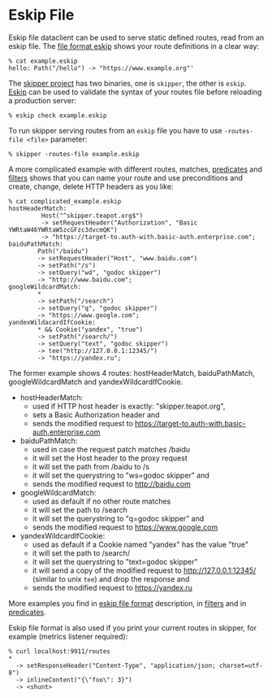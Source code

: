 # Eskip File

Eskip file dataclient can be used to serve static defined routes, read
from an eskip file. The [file format eskip](https://godoc.org/github.com/zalando/skipper/eskip)
shows your route definitions in a clear way:

    % cat example.eskip
    hello: Path("/hello") -> "https://www.example.org"'

The [skipper project](https://github.com/zalando/skipper) has two
binaries, one is `skipper`, the other is `eskip`.
[Eskip](https://godoc.org/github.com/zalando/skipper/cmd/eskip)
can be used to validate the syntax of your routes file before
reloading a production server:

    % eskip check example.eskip

To run skipper serving routes from an `eskip` file you have to use
`-routes-file <file>` parameter:

    % skipper -routes-file example.eskip


A more complicated example with different routes, matches,
[predicates](https://godoc.org/github.com/zalando/skipper/predicates) and
[filters](https://godoc.org/github.com/zalando/skipper/filters) shows that
you can name your route and use preconditions and create, change, delete
HTTP headers as you like:

    % cat complicated_example.eskip
    hostHeaderMatch:
             Host("^skipper.teapot.org$")
             -> setRequestHeader("Authorization", "Basic YWRtaW46YWRtaW5zcGFzc3dvcmQK")
             -> "https://target-to.auth-with.basic-auth.enterprise.com";
    baiduPathMatch:
            Path("/baidu")
            -> setRequestHeader("Host", "www.baidu.com")
            -> setPath("/s")
            -> setQuery("wd", "godoc skipper")
            -> "http://www.baidu.com";
    googleWildcardMatch:
            *
            -> setPath("/search")
            -> setQuery("q", "godoc skipper")
            -> "https://www.google.com";
    yandexWildacardIfCookie:
            * && Cookie("yandex", "true")
            -> setPath("/search/")
            -> setQuery("text", "godoc skipper")
            -> tee("http://127.0.0.1:12345/")
            -> "https://yandex.ru";

The former example shows 4 routes: hostHeaderMatch,
baiduPathMatch, googleWildcardMatch and yandexWildcardIfCookie.

* hostHeaderMatch:
    * used if HTTP host header is exactly: "skipper.teapot.org",
    * sets a Basic Authorization header and
    * sends the modified request to https://target-to.auth-with.basic-auth.enterprise.com
* baiduPathMatch:
    * used in case the request patch matches /baidu
    * it will set the Host header to the proxy request
    * it will set the path from /baidu to /s
    * it will set the querystring to "ws=godoc skipper" and
    * sends the modified request to http://baidu.com
* googleWildcardMatch:
    * used as default if no other route matches
    * it will set the path to /search
    * it will set the querystring to "q=godoc skipper" and
    * sends the modified request to https://www.google.com
* yandexWildcardIfCookie:
    * used as default if a Cookie named "yandex" has the value "true"
    * it will set the path to /search/
    * it will set the querystring to "text=godoc skipper"
    * it will send a copy of the modified request to http://127.0.0.1:12345/ (similar to unix `tee`) and drop the response and
    * sends the modified request to https://yandex.ru

More examples you find in [eskip file format](https://godoc.org/github.com/zalando/skipper/eskip)
description, in [filters](https://godoc.org/github.com/zalando/skipper/filters)
and in [predicates](https://godoc.org/github.com/zalando/skipper/predicates).


Eskip file format is also used if you print your current routes in skipper,
for example (metrics listener required):

    % curl localhost:9911/routes
    *
      -> setResponseHeader("Content-Type", "application/json; charset=utf-8")
      -> inlineContent("{\"foo\": 3}")
      -> <shunt>
